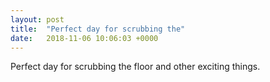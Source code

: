 ```yaml
---
layout: post
title:  "Perfect day for scrubbing the"
date:   2018-11-06 10:06:03 +0000
---
```

Perfect day for scrubbing the floor and other exciting things.

